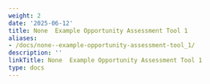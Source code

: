 ```yaml
---
weight: 2
date: '2025-06-12'
title: None  Example Opportunity Assessment Tool 1
aliases:
- /docs/none--example-opportunity-assessment-tool_1/
description: ''
linkTitle: None  Example Opportunity Assessment Tool 1
type: docs
---
```


